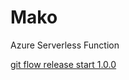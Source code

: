 # Mako
Azure Serverless Function 

[git flow release start 1.0.0](https://git-flow.readthedocs.io/en/latest/releases.html)
